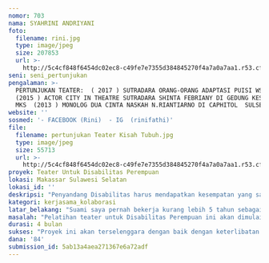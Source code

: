 ```yaml
---
nomor: 703
nama: SYAHRINI ANDRIYANI
foto:
  filename: rini.jpg
  type: image/jpeg
  size: 207853
  url: >-
    http://5c4cf848f6454dc02ec8-c49fe7e7355d384845270f4a7a0a7aa1.r53.cf2.rackcdn.com/f371f547-3081-4d51-ad57-d916cf028502/rini.jpg
seni: seni_pertunjukan
pengalaman: >-
  PERTUNJUKAN TEATER:  ( 2017 ) SUTRADARA ORANG-ORANG ADAPTASI PUISI WS RENDRA
  (2015 ) ACTOR CITY IN THEATRE SUTRADARA SHINTA FEBRIANY DI GEDUNG KESENIAN 
  MKS  (2013 ) MONOLOG DUA CINTA NASKAH N.RIANTIARNO DI CAPHITOL  SULSEL 
website: ''
sosmed: '- FACEBOOK (Rini)  - IG  (rinifathi)'
file:
  filename: pertunjukan Teater Kisah Tubuh.jpg
  type: image/jpeg
  size: 55713
  url: >-
    http://5c4cf848f6454dc02ec8-c49fe7e7355d384845270f4a7a0a7aa1.r53.cf2.rackcdn.com/7774b6ec-6865-4389-bb2b-07b2efde73e5/pertunjukan%20Teater%20Kisah%20Tubuh.jpg
proyek: Teater Untuk Disabilitas Perempuan
lokasi: Makassar Sulawesi Selatan
lokasi_id: ''
deskripsi: "Penyandang Disabilitas harus mendapatkan kesempatan yang sama dalam mengembangkan dirinya melalui kemandirian dalam berbagai bidang ataupun ilmu. Melalui kondisi tersebut saya ingin berbagi dengan mereka Disabilitas Perempuan dengan melakukan pendampingan lewat media Teater yakni sebuah pelatihan yang nantinya diharapkan kepada mereka semua agar mampu menjadi sosok mandiri dengan memiliki mental yang kuat sehingga nanti mereka akan siap ketika berada di lingkungan Non Disabilitas. \r\nHal ini juga sebagai salah satu bentuk untuk menggugah Pemerintah setempat agar selalu memberi kesempatan dan menyertakan masyarakat Disabilitas Perempuan untuk ikut andil dalam berbagai sektor baik itu sektor Pendidikan, olahraga, seni dan budaya ataupun bidang yang lainnya. \r\nBeberapa fakta perempuan penyandang Disabilitas yang sangat rentan mengalami pelecehan yakni karena keterbatasan yang dimiliki oleh mereka  yaitu  kurangnya kepekaan dalam diri sehingga nantinya akan berpengaruh pada respon tubuh  yang akan bergerak sangat lambat,  untuk itu perlu cara khusus  melatih kepekaan mereka yakni salah satunya lewat Media Teater.\r\nHadirnya Pelatihan Teater di lingkungan disabilitas perempuan ini di harapkan mampu menambah ilmu dan pengalaman mereka, ada ruang baru untuk  mereka berkarya, mampu memiliki kepekaan, punya mental atau rasa percaya diri yang tinggi  dan lebih memahami bahwa keterbatasan fisik itu bukan berarti  membatasi segala aktifitas, ruang gerak dalam berbuat dan berkarya.  "
kategori: kerjasama_kolaborasi
latar_belakang: "Suami saya pernah bekerja kurang lebih 5 tahun sebagai Fasilitator di sebuah lembaga Sosial, salah satu lembaga Disabilitas di Makassar, waktu itu beberapa kali saya berkunjung di kantor mereka dan melihat beberapa aktifitas , ada saat dimana mereka membuat produksi sendiri,  salah satu hasil yang membuat saya cukup takjub ketika melihat mereka membuat sendal dari enceng gondok dan membuat Bros yang terbuat dari kerang. sebuah kerajinan tangan yang begitu unik menurut saya, sayangnya hanya sebagian kecil dari mereka yang memiliki keahlian seperti itu.\r\nSaya kemudian membayangkan para Disabilitas perempuan lainnya yang tidak memiliki keahlian seperti itu dan ingin bekerja di pemerintahan tapi nyatanya tidak memiliki akses untuk kesana mengingat ada kondisi fisik yang terbatas sehingga mereka dianggap akan kurang produktif.\r\nsetelah itu apa yang akan terjadi pada mereka? tidak sedikit dari mereka yang menjadi stress dan depresi.\r\ndengan kemungkinan tersebut di atas saya rasa perlu ada proses pendampingan dan pengenalan Teater kepada Disabilitas perempuan sebagai proses pemulihan atas tekanan yang telah terjadi, bagaimana teater mampu menyentuh dan mengubah mereka menjadi lebih produktif , selalu merasa beruntung, tidak terpuruk dan bisa menerima kondisi fisik yang dialami karna saya sendiri percaya bahwa teater adalah sebuah terapi hidup. \r\n"
masalah: "Pelatihan teater untuk Disabilitas Perempuan ini akan dimulai dari pendataan Disabilitas Perempuan di Makassar yang pernah merasa terpuruk akan kondisi fisik mereka, kemudian dari seluruh pendataan tersebut akan diseleksi 15 orang untuk mendapatkan kelas pelatihan teater sebagai bentuk rasa peduli saya  untuk kembali memotivasi mereka.   \r\npelatihan ini akan di buat beberapa sesi salah satunya yaitu perkenalan, bagaimana mereka belajar memperkenalkan dirinya dengan cara masing-masing sehingga terbiasa di depan umum, yang bertujuan agar peserta memahami siapa dirinya sebenarnya. dalam hal ini bisa termasuk cita-cita, kelebihan, kelemahan, keinginan  dan emosi dalam diri mereka masing-masing yang nantinya akan membentuk sebuah identitas.\r\nKemudian ada sesi Mulai Mengenal Dasar Teater,  Menulis,  peserta pelatihan akan didatangkan seorang penulis yang akan memandu mereka bagaimana menulis secara sederhana dan singkat berangkat dari peristiwa dan kejadian yang mereka alami selama ini. \r\nDari tiap-tiap sesi akan dibagi beberapa kelompok dengan pendamping masing-masing yang akan saya datangkan dari beberapa teman-teman seniman dan beberapa dari himpunan disabilitas perempuan.\r\nkegiatan  kelompok ini akan berlangsung beberapa minggu hingga mereka menjadi piawai dalam menulis kisah mereka.  Hasil dari tulisan mereka nantinya akan menjadi sebuah naskah untuk pertujukan teater dan akan mereka di presentasikan dengan mengundang perwakilan dari beberapa  Seniman dan Komunitas Disabilitas di Makassar ."
durasi: 4 bulan
sukses: "Proyek ini akan terselenggara dengan baik dengan keterlibatan dan support dari salah satu Organisasi Himpunan Disabilitas Perempuan di Makassar, harapan mereka semoga Hasil pelatihan ini dapat memberikan sumbangan terhadap pengembangan produktifitas disabilitas perempuan dan memperkaya ilmu mereka dalam bidang teater sebagai salah satu upaya  penguatan pada unsur seni dan budaya di lingkungan disabilitas Perempuan.\r\nSemoga bisa terwujud dan terealisasi beriringan dengan penguatan unsur keolahragaan yang sudah berjalan saat ini.\r\n"
dana: '84'
submission_id: 5ab13a4aea271367e6a72adf
---
```

